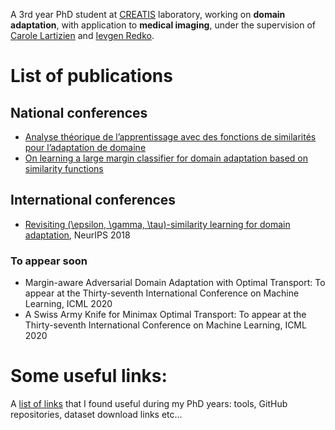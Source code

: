 A 3rd year PhD student at [CREATIS](https://www.creatis.insa-lyon.fr/site7/en) laboratory, working on **domain adaptation**, with application to **medical imaging**, under the supervision of [Carole Lartizien](https://www.creatis.insa-lyon.fr/~lartizien/) and [Ievgen Redko](https://ievred.github.io/).

# List of publications
## National conferences
* [Analyse théorique de l’apprentissage avec des fonctions de similarités pour l’adaptation de domaine](https://hal.archives-ouvertes.fr/hal-02063285)
* [On learning a large margin classifier for domain adaptation based on similarity functions
](https://hal.archives-ouvertes.fr/hal-02343988)
## International conferences
* [Revisiting (\epsilon, \gamma, \tau)-similarity learning for domain adaptation](https://papers.nips.cc/paper/7969-revisiting-epsilon-gamma-tau-similarity-learning-for-domain-adaptation), NeurIPS 2018
### To appear soon
* Margin-aware Adversarial Domain Adaptation with Optimal Transport: To appear at the Thirty-seventh International Conference on Machine Learning, ICML 2020
* A Swiss Army Knife for Minimax Optimal Transport: To appear at the Thirty-seventh International Conference on Machine Learning, ICML 2020



# Some useful links:
A [list of links](useful_links.md) that I found useful during my PhD years: tools, GitHub repositories, dataset download links etc...
